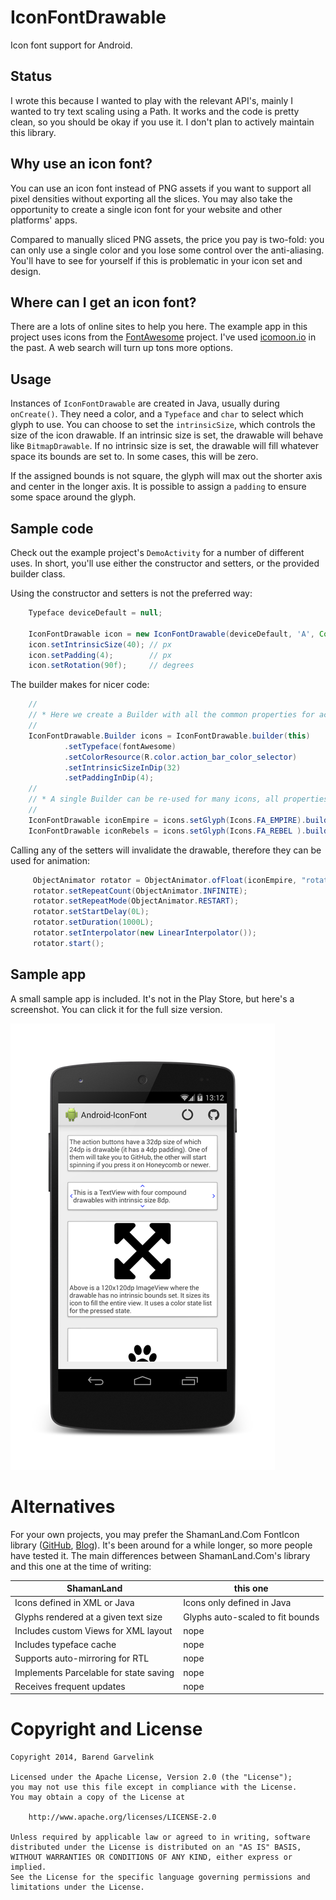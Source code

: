 # IconFontDrawable

Icon font support for Android.

## Status

I wrote this because I wanted to play with the relevant API's, mainly I wanted to try text scaling
using a Path. It works and the code is pretty clean, so you should be okay if you use it. I don't
plan to actively maintain this library.

## Why use an icon font?

You can use an icon font instead of PNG assets if you want to support all pixel densities without
exporting all the slices. You may also take the opportunity to create a single icon font for your
website and other platforms' apps.

Compared to manually sliced PNG assets, the price you pay is two-fold: you can only use a single
color and you lose some control over the anti-aliasing. You'll have to see for yourself if this is
problematic in your icon set and design.

## Where can I get an icon font?

There are a lots of online sites to help you here. The example app in this project uses icons from
the [FontAwesome][ftaw] project. I've used [icomoon.io][icom] in the past. A web search will turn
up tons more options.

[ftaw]: https://fortawesome.github.io/Font-Awesome/
[icom]: http://icomoon.io/

## Usage

Instances of `IconFontDrawable` are created in Java, usually during `onCreate()`. They need a color,
and a `Typeface` and `char` to select which glyph to use. You can choose to set the `intrinsicSize`,
which controls the size of the icon drawable. If an intrinsic size is set, the drawable will behave
like `BitmapDrawable`. If no intrinsic size is set, the drawable will fill whatever space its bounds
are set to. In some cases, this will be zero.

If the assigned bounds is not square, the glyph will max out the shorter axis and center in the
longer axis. It is possible to assign a `padding` to ensure some space around the glyph.

## Sample code

Check out the example project's `DemoActivity` for a number of different uses. In short, you'll use
either the constructor and setters, or the provided builder class.

Using the constructor and setters is not the preferred way:

```java
    Typeface deviceDefault = null;

    IconFontDrawable icon = new IconFontDrawable(deviceDefault, 'A', Color.BLACK);
    icon.setIntrinsicSize(40); // px
    icon.setPadding(4);        // px
    icon.setRotation(90f);     // degrees
```

The builder makes for nicer code:

```java
    //
    // * Here we create a Builder with all the common properties for actionbar icons.
    //
    IconFontDrawable.Builder icons = IconFontDrawable.builder(this)
            .setTypeface(fontAwesome)
            .setColorResource(R.color.action_bar_color_selector)
            .setIntrinsicSizeInDip(32)
            .setPaddingInDip(4);
    //
    // * A single Builder can be re-used for many icons, all properties are kept.
    //
    IconFontDrawable iconEmpire = icons.setGlyph(Icons.FA_EMPIRE).build();
    IconFontDrawable iconRebels = icons.setGlyph(Icons.FA_REBEL ).build();
```

Calling any of the setters will invalidate the drawable, therefore they can be used for animation:

```java
     ObjectAnimator rotator = ObjectAnimator.ofFloat(iconEmpire, "rotation", 0f, 359.99f);
     rotator.setRepeatCount(ObjectAnimator.INFINITE);
     rotator.setRepeatMode(ObjectAnimator.RESTART);
     rotator.setStartDelay(0L);
     rotator.setDuration(1000L);
     rotator.setInterpolator(new LinearInterpolator());
     rotator.start();
```

## Sample app

A small sample app is included. It's not in the Play Store, but here's a screenshot. You can click
it for the full size version.

[![Screenshot][thumb]][large]

[thumb]: https://raw.githubusercontent.com/barend/android-iconfont/master/example/Font-Icon-Demo_framed-small.png
[large]: https://raw.githubusercontent.com/barend/android-iconfont/master/example/Font-Icon-Demo_framed.png

# Alternatives

For your own projects, you may prefer the ShamanLand.Com FontIcon library ([GitHub][SLGH],
[Blog][SLBL]). It's been around for a while longer, so more people have tested it. The main
differences between ShamanLand.Com's library and this one at the time of writing:

ShamanLand                             | this one
---------------------------------------|--------------------------------------------------
Icons defined in XML or Java           | Icons only defined in Java
Glyphs rendered at a given text size   | Glyphs auto-scaled to fit bounds
Includes custom Views for XML layout   | nope
Includes typeface cache                | nope
Supports auto-mirroring for RTL        | nope
Implements Parcelable for state saving | nope
Receives frequent updates              | nope

[SLGH]: https://github.com/shamanland/fonticon
[SLBL]: http://blog.shamanland.com/p/android-fonticon-library.html

# Copyright and License

```text
Copyright 2014, Barend Garvelink

Licensed under the Apache License, Version 2.0 (the "License");
you may not use this file except in compliance with the License.
You may obtain a copy of the License at

    http://www.apache.org/licenses/LICENSE-2.0

Unless required by applicable law or agreed to in writing, software
distributed under the License is distributed on an "AS IS" BASIS,
WITHOUT WARRANTIES OR CONDITIONS OF ANY KIND, either express or implied.
See the License for the specific language governing permissions and
limitations under the License.
```

